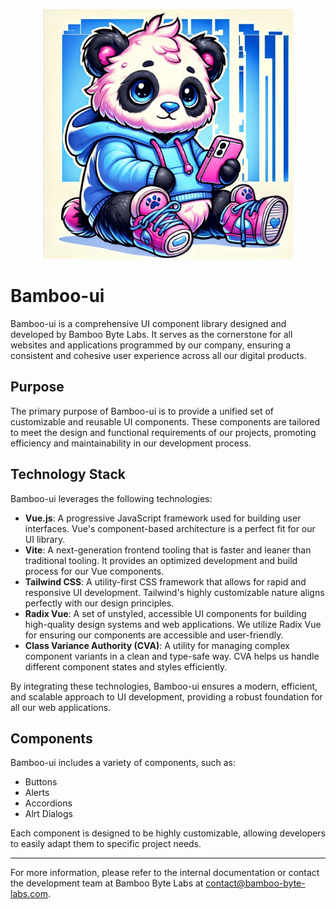 <p align="center">
  <img src="./logo.png" alt="Bamboo Byte Labs Logo" width="400"/>
</p>

# Bamboo-ui

Bamboo-ui is a comprehensive UI component library designed and developed by Bamboo Byte Labs. It serves as the cornerstone for all websites and applications programmed by our company, ensuring a consistent and cohesive user experience across all our digital products.

## Purpose

The primary purpose of Bamboo-ui is to provide a unified set of customizable and reusable UI components. These components are tailored to meet the design and functional requirements of our projects, promoting efficiency and maintainability in our development process.

## Technology Stack

Bamboo-ui leverages the following technologies:

- **Vue.js**: A progressive JavaScript framework used for building user interfaces. Vue's component-based architecture is a perfect fit for our UI library.
- **Vite**: A next-generation frontend tooling that is faster and leaner than traditional tooling. It provides an optimized development and build process for our Vue components.
- **Tailwind CSS**: A utility-first CSS framework that allows for rapid and responsive UI development. Tailwind's highly customizable nature aligns perfectly with our design principles.
- **Radix Vue**: A set of unstyled, accessible UI components for building high-quality design systems and web applications. We utilize Radix Vue for ensuring our components are accessible and user-friendly.
- **Class Variance Authority (CVA)**: A utility for managing complex component variants in a clean and type-safe way. CVA helps us handle different component states and styles efficiently.

By integrating these technologies, Bamboo-ui ensures a modern, efficient, and scalable approach to UI development, providing a robust foundation for all our web applications.

## Components

Bamboo-ui includes a variety of components, such as:

- Buttons
- Alerts
- Accordions
- Alrt Dialogs

Each component is designed to be highly customizable, allowing developers to easily adapt them to specific project needs.

---

For more information, please refer to the internal documentation or contact the development team at Bamboo Byte Labs at [contact@bamboo-byte-labs.com](mailto:contact@bamboo-byte-labs.com).